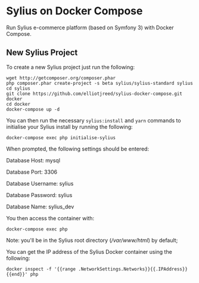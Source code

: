 # Sylius on Docker Compose

Run Sylius e-commerce platform (based on Symfony 3) with Docker Compose.

## New Sylius Project
To create a new Sylius project just run the following:

```
wget http://getcomposer.org/composer.phar
php composer.phar create-project -s beta sylius/sylius-standard sylius
cd sylius
git clone https://github.com/elliotjreed/sylius-docker-compose.git docker
cd docker
docker-compose up -d
```

You can then run the necessary `sylius:install` and `yarn` commands to initialise your Sylius install by running the following:

`docker-compose exec php initialise-sylius`

When prompted, the following settings should be entered:

Database Host: mysql

Database Port: 3306

Database Username: sylius

Database Password: sylius

Database Name: sylius_dev

You then access the container with:


`docker-compose exec php`

Note: you'll be in the Sylius root directory (_/var/www/html_) by default;

You can get the IP address of the Sylius Docker container using the following:

`docker inspect -f '{{range .NetworkSettings.Networks}}{{.IPAddress}}{{end}}' php`
